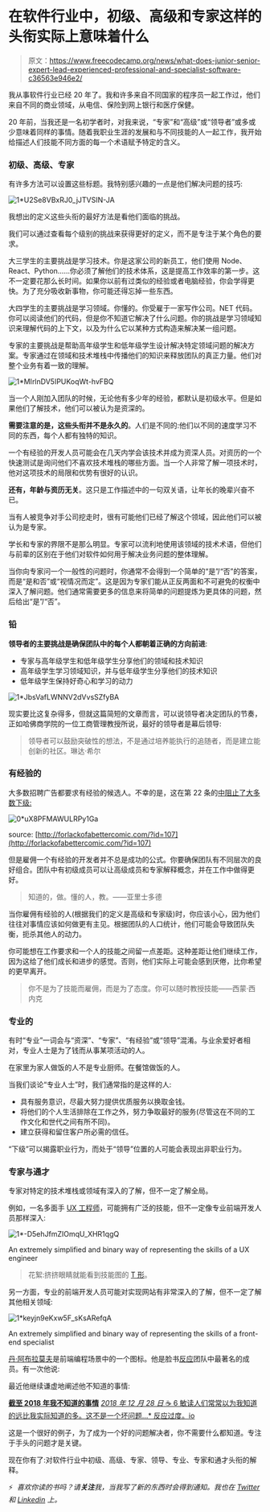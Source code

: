 # 在软件行业中，初级、高级和专家这样的头衔实际上意味着什么

> 原文：<https://www.freecodecamp.org/news/what-does-junior-senior-expert-lead-experienced-professional-and-specialist-software-c36563e946e2/>

我从事软件行业已经 20 年了。我和许多来自不同国家的程序员一起工作过，他们来自不同的商业领域，从电信、保险到网上银行和医疗保健。

20 年前，当我还是一名初学者时，对我来说，“专家”和“高级”或“领导者”或多或少意味着同样的事情。随着我职业生涯的发展和与不同技能的人一起工作，我开始给描述人们技能不同方面的每一个术语赋予特定的含义。

### 初级、高级、专家

有许多方法可以设置这些标题。我特别感兴趣的一点是他们解决问题的技巧:

![1*U2Se8VBxRJ0_jJTVSIN-JA](img/982a73fcb610730014d521e4e7c74bd7.png)

我想出的定义这些头衔的最好方法是看他们面临的挑战。

我们可以通过查看每个级别的挑战来获得更好的定义，而不是专注于某个角色的要求。

大三学生的主要挑战是学习技术。你是这家公司的新员工，他们使用 Node、React、Python……你必须了解他们的技术体系，这是提高工作效率的第一步。这不一定要花那么长时间。如果你以前有过类似的经验或者电脑经验，你会学得更快。为了充分吸收新事物，你可能还得忘掉一些东西。

大四学生的主要挑战是学习领域。你懂的。你受雇于一家写作公司。NET 代码。你可以阅读他们的代码，但是你不知道它解决了什么问题。你的挑战是学习领域知识来理解代码的上下文，以及为什么它以某种方式构造来解决某一组问题。

专家的主要挑战是帮助高年级学生和低年级学生设计解决特定领域问题的解决方案。专家通过在领域和技术堆栈中传播他们的知识来释放团队的真正力量。他们对整个业务有着一致的理解。

![1*MIrlnDV5IPUKoqWt-hvFBQ](img/1fa09fe2f203d2c2446e31968d6adf82.png)

当一个人刚加入团队的时候，无论他有多少年的经验，都默认是初级水平。但是如果他们了解技术，他们可以被认为是资深的。

**需要注意的是，这些头衔并不是永久的**。人们是不同的:他们以不同的速度学习不同的东西，每个人都有独特的知识。

一个有经验的开发人员可能会在几天内学会该技术并成为资深人员。对资历的一个快速测试是询问他们不喜欢技术堆栈的哪些方面。当一个人非常了解一项技术时，他对这项技术的局限和优势有很好的认识。

**还有，年龄与资历无关**。这只是工作描述中的一句双关语，让年长的晚辈兴奋不已。

当有人被竞争对手公司挖走时，很有可能他们已经了解这个领域，因此他们可以被认为是专家。

学长和专家的界限不是那么明显。专家可以流利地使用该领域的技术术语，但他们与前辈的区别在于他们对软件如何用于解决业务问题的整体理解。

当你向专家问一个一般性的问题时，你通常不会得到一个简单的“是”/“否”的答案，而是“是和否”或“视情况而定”。这是因为专家们能从正反两面和不可避免的权衡中深入了解问题。他们通常需要更多的信息来将简单的问题提炼为更具体的问题，然后给出“是”/“否”。

### 铅

**领导者的主要挑战是确保团队中的每个人都朝着正确的方向前进**:

*   专家与高年级学生和低年级学生分享他们的领域和技术知识
*   高年级学生学习领域知识，并与低年级学生分享他们的技术知识
*   低年级学生保持好奇心和学习的动力

![1*JbsVafLWNNV2dVvsSZfyBA](img/1ee4896351edfa91ec15d34b410f8a05.png)

现实要比这复杂得多，但就这篇简短的文章而言，可以说领导者决定团队的节奏，正如哈佛商学院的一位工商管理教授所说，最好的领导者是幕后领导:

> 领导者可以鼓励突破性的想法，不是通过培养能执行的追随者，而是建立能创新的社区。琳达·希尔

### 有经验的

大多数招聘广告都要求有经验的候选人。不幸的是，这在第 22 条的[中阻止了大多数下级:](https://en.wikipedia.org/wiki/Catch-22_(logic))

![0*uX8PFMAWULRPy1Ga](img/7449676887036475a222daeaff7d248e.png)

source: [http://forlackofabettercomic.com/?id=107](http://forlackofabettercomic.com/?id=107)

但是雇佣一个有经验的开发者并不总是成功的公式。你要确保团队有不同层次的良好组合。团队中有初级成员可以让高级成员和专家解释概念，并在工作中做得更好。

> 知道的，做。懂的人，教。——亚里士多德

当你雇佣有经验的人(根据我们的定义是高级和专家级)时，你应该小心，因为他们往往对事情应该如何做更有主见。根据团队的人口统计，他们可能会导致团队失衡，扼杀其他人的动力。

你可能想在工作要求和一个人的技能之间留一点差距。这种差距让他们继续工作，因为这给了他们成长和进步的感觉。否则，他们实际上可能会感到厌倦，比你希望的更早离开。

> 你不是为了技能而雇佣，而是为了态度。你可以随时教授技能——西蒙·西内克

### 专业的

有时“专业”一词会与“资深”、“专家”、“有经验”或“领导”混淆。与业余爱好者相对，专业人士是为了钱而从事某项活动的人。

在家里为家人做饭的人不是专业厨师。在餐馆做饭的人。

当我们谈论“专业人士”时，我们通常指的是这样的人:

*   具有服务意识，尽最大努力提供优质服务以换取金钱。
*   将他们的个人生活排除在工作之外，努力争取最好的服务(尽管这在不同的工作文化和世代之间有所不同)。
*   建立获得和留住客户所必需的信任。

“下级”可以揭露职业行为，而处于“领导”位置的人可能会表现出非职业行为。

### 专家与通才

专家对特定的技术堆栈或领域有深入的了解，但不一定了解全局。

例如，一名多面手 [UX 工程师](https://medium.com/@alexewerlof/what-is-a-ux-engineer-1286d4b6d0e8)，可能拥有广泛的技能，但不一定像专业前端开发人员那样深入:

![1*-D5ehJfmZIOmqU_XHR1qgQ](img/71f3e29a4b44d76a7670c38a87bd4616.png)

An extremely simplified and binary way of representing the skills of a UX engineer

> 花絮:挤挤眼睛就能看到技能图的 [T 形](https://en.wikipedia.org/wiki/T-shaped_skills)。

另一方面，专业的前端开发人员可能对实现网站有非常深入的了解，但不一定了解其他相关领域:

![1*keyjn9eKxw5F_sKsARefqA](img/63d5ed2b428f5340cf905dca5fa3984c.png)

An extremely simplified and binary way of representing the skills of a front-end specialist

[丹·阿布拉莫夫](https://www.freecodecamp.org/news/what-does-junior-senior-expert-lead-experienced-professional-and-specialist-software-c36563e946e2/undefined)是前端编程场景中的一个图标。他是脸书[反应](https://reactjs.org/)团队中最著名的成员。有一次他说:

最近他继续谦虚地阐述他不知道的事情:

[**截至 2018 年我不知道的事情**](https://overreacted.io/things-i-dont-know-as-of-2018/)
[*2018 年 12 月 28 日* ☕️ 6 敏读人们常常以为我知道的远比我实际知道的多。这不是一个坏问题…* 反应过度。io](https://overreacted.io/things-i-dont-know-as-of-2018/)

这是一个很好的例子，为了成为一个好的问题解决者，你不需要什么都知道。专注于手头的问题才是关键。

现在你有了:对软件行业中初级、高级、专家、领导、专业、专家和通才头衔的解释。

⚡ ️ *喜欢你读的书吗？请**关注**我，当我写了新的东西时会得到通知。我也在 [Twitter](https://twitter.com/alexewerlof) 和 [Linkedin](https://www.linkedin.com/in/alexewerlof/) 上。*